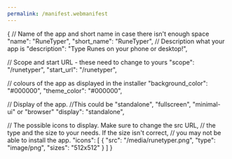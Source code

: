 ```yaml
---
permalink: /manifest.webmanifest
---
```

{
  // Name of the app and short name in case there isn't enough space
  "name": "RuneTyper",
  "short_name": "RuneTyper",
  // Description what your app is
  "description": "Type Runes on your phone or desktop!",
 
  // Scope and start URL - these need to change to yours
  "scope": "/runetyper",
  "start_url": "/runetyper",
 
  // colours of the app as displayed in the installer
  "background_color": "#000000",
  "theme_color": "#000000",
 
  // Display of the app. 
  //This could be "standalone", "fullscreen", "minimal-ui" or "browser"
  "display": "standalone", 
 
  // The possible icons to display. Make sure to change the src URL,
  // the type and the size to your needs. If the size isn't correct, 
  // you may not be able to install the app. 
  "icons": [
      {
        "src": "/media/runetyper.png",
        "type": "image/png",
        "sizes": "512x512"
      }
  ]
}
